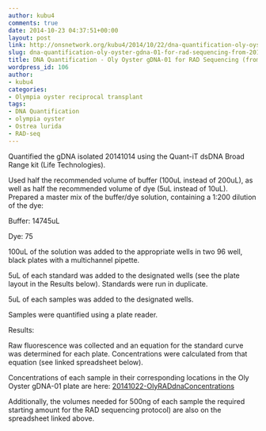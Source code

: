 ```yaml
---
author: kubu4
comments: true
date: 2014-10-23 04:37:51+00:00
layout: post
link: http://onsnetwork.org/kubu4/2014/10/22/dna-quantification-oly-oyster-gdna-01-for-rad-sequencing-from-20141014/
slug: dna-quantification-oly-oyster-gdna-01-for-rad-sequencing-from-20141014
title: DNA Quantification - Oly Oyster gDNA-01 for RAD Sequencing (from 20141014)
wordpress_id: 106
author:
- kubu4
categories:
- Olympia oyster reciprocal transplant
tags:
- DNA Quantification
- olympia oyster
- Ostrea lurida
- RAD-seq
---
```


Quantified the gDNA isolated 20141014 using the Quant-iT dsDNA Broad Range kit (Life Technologies).

Used half the recommended volume of buffer (100uL instead of 200uL), as well as half the recommended volume of dye (5uL instead of 10uL). Prepared a master mix of the buffer/dye solution, containing a 1:200 dilution of the dye:

Buffer: 14745uL

Dye: 75

100uL of the solution was added to the appropriate wells in two 96 well, black plates with a multichannel pipette.

5uL of each standard was added to the designated wells (see the plate layout in the Results below). Standards were run in duplicate.

5uL of each samples was added to the designated wells.

Samples were quantified using a plate reader.

Results:

Raw fluorescence was collected and an equation for the standard curve was determined for each plate. Concentrations were calculated from that equation (see linked spreadsheet below).

Concentrations of each sample in their corresponding locations in the Oly Oyster gDNA-01 plate are here: [20141022-OlyRADdnaConcentrations](https://docs.google.com/spreadsheets/d/1ikRj2DEvkgIyogSGpl2V_6a64XDUyCSlwdQFO8Qv1no/edit?usp=sharing)

Additionally, the volumes needed for 500ng of each sample the required starting amount for the RAD sequencing protocol) are also on the spreadsheet linked above.
